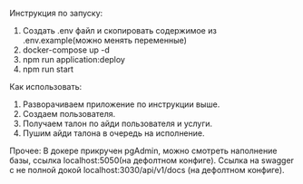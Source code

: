 Инструкция по запуску:

1. Создать .env файл и скопировать содержимое из .env.example(можно менять переменные)
2. docker-compose up -d
3. npm run application:deploy
4. npm run start

Как использовать:

1. Разворачиваем приложение по инструкции выше.
2. Создаем пользователя.
3. Получаем талон по айди пользователя и услуги.
4. Пушим айди талона в очередь на исполнение.


Прочее:
В докере прикручен pgAdmin, можно смотреть наполнение базы, ссылка localhost:5050(на дефолтном конфиге).
Ссылка на swagger с не полной докой localhost:3030/api/v1/docs (на дефолтном конфиге).